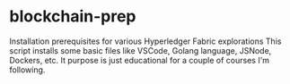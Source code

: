 # blockchain-prep
Installation prerequisites for various Hyperledger Fabric explorations
This script installs some basic files like VSCode, Golang language, JSNode, Dockers, etc.
It purpose is just educational for a couple of courses I'm following.
